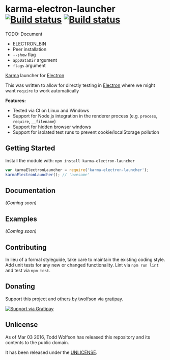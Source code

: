# karma-electron-launcher [![Build status](https://travis-ci.org/twolfson/karma-electron-launcher.svg?branch=master)](https://travis-ci.org/twolfson/karma-electron-launcher) [![Build status](https://ci.appveyor.com/api/projects/status/urgpvcip7kl9q2ih?svg=true)](https://ci.appveyor.com/project/twolfson/karma-electron-launcher)

TODO: Document

- ELECTRON_BIN
- Peer installation
- `--show` flag
- `appDataDir` argument
- `flags` argument

[Karma][] launcher for [Electron][]

This was written to allow for directly testing in [Electron][] where we might want `require` to work automatically

[Karma]: https://github.com/karma-runner/karma
[Electron]: https://github.com/atom/electron

**Features:**

- Tested via CI on Linux and Windows
- Support for Node.js integration in the renderer process (e.g. `process`, `require`, `__filename`)
- Support for hidden browser windows
- Support for isolated test runs to prevent cookie/localStorage pollution

## Getting Started
Install the module with: `npm install karma-electron-launcher`

```js
var karmaElectronLauncher = require('karma-electron-launcher');
karmaElectronLauncher(); // 'awesome'
```

## Documentation
_(Coming soon)_

## Examples
_(Coming soon)_

## Contributing
In lieu of a formal styleguide, take care to maintain the existing coding style. Add unit tests for any new or changed functionality. Lint via `npm run lint` and test via `npm test`.

## Donating
Support this project and [others by twolfson][gratipay] via [gratipay][].

[![Support via Gratipay][gratipay-badge]][gratipay]

[gratipay-badge]: https://cdn.rawgit.com/gratipay/gratipay-badge/2.x.x/dist/gratipay.svg
[gratipay]: https://www.gratipay.com/twolfson/

## Unlicense
As of Mar 03 2016, Todd Wolfson has released this repository and its contents to the public domain.

It has been released under the [UNLICENSE][].

[UNLICENSE]: UNLICENSE
